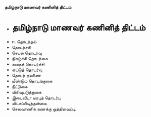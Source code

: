 **தமிழ்நாடு மாணவர் கணினித் திட்டம்**
- # தமிழ்நாடு மாணவர் கணினித் திட்டம்
- n. தொடர்தல்
- தொடர்ச்சி
- செயல் தொடர்வு
- நிகழ்ச்சி தொடர்கை
- கதைத் தொடர்ச்சி
- ஏட்டுத் தொடர்வு
- தொடர் தவணை
- மீண்டும் தொடங்குகை
- நீட்டுகை
- விரிவுபடுத்துகை
- இடைவிடா மரபுத் தொடர்பு
- விடாப்பிடித்தன்மை
- செலவாணிக் கணக்கு ஒத்திவைப்பு.

